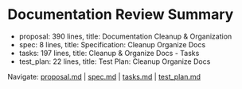 # Documentation Review Summary

- proposal: 390 lines, title: Documentation Cleanup & Organization
- spec: 8 lines, title: Specification: Cleanup Organize Docs
- tasks: 197 lines, title: Cleanup & Organize Docs - Tasks
- test_plan: 22 lines, title: Test Plan: Cleanup Organize Docs

Navigate: [proposal.md](./proposal.md) | [spec.md](./spec.md) | [tasks.md](./tasks.md) | [test_plan.md](./test_plan.md)
